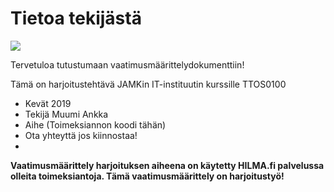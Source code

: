 # Tietoa tekijästä

![](https://openclipart.org/image/300px/svg_to_png/249638/AbstractDesign288.png)


Tervetuloa tutustumaan vaatimusmäärittelydokumenttiin!

Tämä on harjoitustehtävä JAMKin IT-instituutin kurssille TTOS0100 

* Kevät 2019
* Tekijä Muumi Ankka
* Aihe (Toimeksiannon koodi tähän)
* Ota yhteyttä jos kiinnostaa!
* 

__Vaatimusmäärittely harjoituksen aiheena on käytetty HILMA.fi palvelussa olleita toimeksiantoja.
Tämä vaatimusmäärittely on harjoitustyö!__




